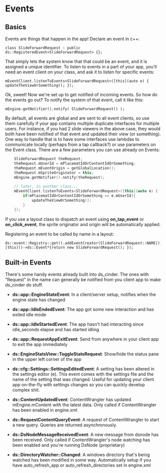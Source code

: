 # Events


## Basics

Events are things that happen in the app! Declare an event in c++:

    class SlideForwardRequest : public ds::RegisteredEvent<SlideForwardRequest> {};

That simply lets the system know that that could be an event, and it is assigned a unique identifier. To listen to events in a part of your app, you'll need an event client on your class, and ask it to listen for specific events:

    mEventClient.listenToEvents<SlideForwardRequest>([this](auto e) { updateTheViewOrSomething(); });

Ok, sweet! Now we're set up to get notified of incoming events. So how do the events go out? To notify the system of that event, call it like this:

    mEngine.getNotifier().notify( SlideForwardRequest() );

By default, all events are global and are sent to all event clients, so use them carefully if your app contains multiple duplicate interfaces for multiple users. For instance, if you had 2 slide viewers in the above case, they would both have been notified of that event and updated their view (or something). One way to handle that is to have some interfaces use lambdas to communicate locally (perhaps from a tap callback?) or use parameters on the Event class. There are a few parameters you can use already on Events:

````c++
	SlideForwardRequest theRequest;
	theRequest.mUserId = mPlacematIdOrContentIdOrSomething;
	theRequest.mEventOrigin = getGlobalLocation();
	theRequest.mSpriteOriginator = this;
	mEngine.getNotifier().notify(theRequest);
	
	// later, in another class...
	mEventClient.listenToEvents<SlideForwardRequest>([this](auto e) { 
		if(mPlacematIdOrContentIdOrSomething == e.mUserId){
			updateTheViewOrSomething();
		}
	});
````

If you use a layout class to dispatch an event using **on_tap_event** or **on_click_event**, the sprite originator and origin will be automatically applied.

Registering an event to be called by name in a layout:

    ds::event::Registry::get().addEventCreator(SlideForwardRequest::NAME(), [this]()->ds::Event*{return new SlideForwardRequest(); });

	
## Built-in Events

There's some handy events already built into ds_cinder. The ones with "Request" in the name can generally be notified from you client app to make ds_cinder do stuff.

* **ds::app::EngineStateEvent**: In a client/server setup, notifies when the engine state has changed
* **ds::app::IdleEndedEvent**: The app got some new interaction and has exited idle mode
* **ds::app::IdleStartedEvent**: The app hasn't had interacting since idle_seconds elapse and has started idling
* **ds::app::RequestAppExitEvent**: Send from anywhere in your client app to exit the app immediately

* **ds::EngineStatsView::ToggleStatsRequest**: Show/hide the status pane in the upper left corner of the app

* **ds::cfg::Settings::SettingsEditedEvent**: A setting has been altered in the settings editor (e). This event comes with the settings file and the name of the setting that was changed. Useful for updating your client app on-the-fly with settings changes so you can quickly develop complex shit.
* **ds::ContentUpdatedEvent**: ContentWrangler has updated mEngine.mContent with the latest data. Only called if ContentWrangler has been enabled in engine.xml
* **ds::RequestContentQueryEvent**: A request of ContentWrangler to start a new query. Queries are returned asynchronously. 
* **ds::DsNodeMessageReceivedEvent**: A new message from dsnode has been received. Only called if ContentWrangler's node watching has been enabled and you're running DsNode (proprietary)
* **ds::DirectoryWatcher::Changed**: A windows directory that's being watched has been modified in some way. Automatically setup if you have auto_refresh_app or auto_refresh_directories set in engine.xml
